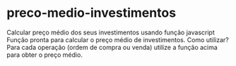 # preco-medio-investimentos
Calcular preço médio dos seus investimentos usando função javascript
Função pronta para calcular o preço médio de investimentos.
Como utilizar?
Para cada operação (ordem de compra ou venda) utilize a função acima para obter o preço médio.
